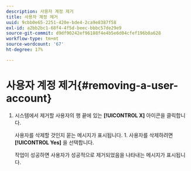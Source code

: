 ```yaml
---
description: 사용자 계정 제거
title: 사용자 계정 제거
uuid: 9cbb0e65-2251-420e-bde4-2ca9e8387f58
exl-id: a2bb2bc1-68f4-4f5d-beec-bbbc57de29e9
source-git-commit: d9df90242ef96188f4e4b5e6d04cfef196b0a628
workflow-type: tm+mt
source-wordcount: '67'
ht-degree: 17%

---
```


# 사용자 계정 제거{#removing-a-user-account}

1. 시스템에서 제거할 사용자의 행 끝에 있는 **[!UICONTROL X]** 아이콘을 클릭합니다.

   사용자를 삭제할 것인지 묻는 메시지가 표시됩니다. 1. 사용자를 삭제하려면 **[!UICONTROL Yes]** 을 선택합니다.

   작업이 성공하면 사용자가 성공적으로 제거되었음을 나타내는 메시지가 표시됩니다.
